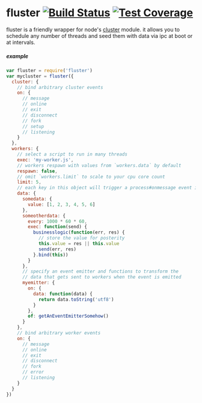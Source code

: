 
# fluster [![Build Status](https://travis-ci.org/skibz/fluster.svg?branch=master)](https://travis-ci.org/skibz/fluster) [![Test Coverage](https://codeclimate.com/github/skibz/fluster/badges/coverage.svg)](https://codeclimate.com/github/skibz/fluster/coverage)

fluster is a friendly wrapper for node's [cluster](http://devdocs.io/node-cluster/) module. it allows you to schedule any number of threads and seed them with data via ipc at boot or at intervals.

##### example

```javascript
var fluster = require('fluster')
var mycluster = fluster({
  cluster: {
    // bind arbitrary cluster events
    on: {
      // message
      // online
      // exit
      // disconnect
      // fork
      // setup
      // listening
    }
  },
  workers: {
    // select a script to run in many threads
    exec: 'my-worker.js',
    // workers respawn with values from `workers.data` by default
    respawn: false,
    // omit `workers.limit` to scale to your cpu core count
    limit: 5,
    // each key in this object will trigger a process#onmessage event in your worker
    data: {
      somedata: {
        value: [1, 2, 3, 4, 5, 6]
      },
      someotherdata: {
        every: 1000 * 60 * 60,
        exec: function(send) {
          businesslogic(function(err, res) {
            // store the value for posterity
            this.value = res || this.value
            send(err, res)
          }.bind(this))
        }
      },
      // specify an event emitter and functions to transform the
      // data that gets sent to workers when the event is emitted
      myemitter: {
        on: {
          data: function(data) {
            return data.toString('utf8')
          }
        },
        of: getAnEventEmitterSomehow()
      }
    },
    // bind arbitrary worker events
    on: {
      // message
      // online
      // exit
      // disconnect
      // fork
      // error
      // listening
    }
  }
})
```
